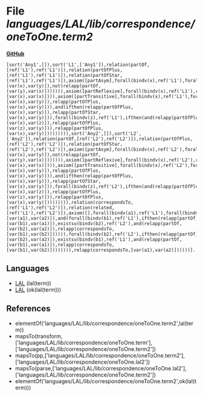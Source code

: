 # File _languages/LAL/lib/correspondence/oneToOne.term2_
**[GitHub](https://github.com/softlang/yas/blob/master/languages/LAL/lib/correspondence/oneToOne.term2)**
```
[sort('Any1',[]),sort('L1',['Any1']),relation(partOf,[ref('L1'),ref('L1')]),relation(partOfPlus,[ref('L1'),ref('L1')]),relation(partOfStar,[ref('L1'),ref('L1')]),axiom([partAsym],forall(bindv(x),ref('L1'),forall(bindv(y),ref('L1'),ifthen(relapp(partOf,[var(x),var(y)]),not(relapp(partOf,[var(y),var(x)])))))),axiom([partReflexive],forall(bindv(x),ref('L1'),relapp(partOfStar,[var(x),var(x)]))),axiom([partTransitive],forall(bindv(x),ref('L1'),forall(bindv(y),ref('L1'),and(ifthen(relapp(partOf,[var(x),var(y)]),relapp(partOfPlus,[var(x),var(y)])),and(ifthen(relapp(partOfPlus,[var(x),var(y)]),relapp(partOfStar,[var(x),var(y)])),forall(bindv(z),ref('L1'),ifthen(and(relapp(partOfPlus,[var(x),var(z)]),relapp(partOfPlus,[var(z),var(y)])),relapp(partOfPlus,[var(x),var(y)])))))))),sort('Any2',[]),sort('L2',['Any2']),relation(partOf,[ref('L2'),ref('L2')]),relation(partOfPlus,[ref('L2'),ref('L2')]),relation(partOfStar,[ref('L2'),ref('L2')]),axiom([partAsym],forall(bindv(x),ref('L2'),forall(bindv(y),ref('L2'),ifthen(relapp(partOf,[var(x),var(y)]),not(relapp(partOf,[var(y),var(x)])))))),axiom([partReflexive],forall(bindv(x),ref('L2'),relapp(partOfStar,[var(x),var(x)]))),axiom([partTransitive],forall(bindv(x),ref('L2'),forall(bindv(y),ref('L2'),and(ifthen(relapp(partOf,[var(x),var(y)]),relapp(partOfPlus,[var(x),var(y)])),and(ifthen(relapp(partOfPlus,[var(x),var(y)]),relapp(partOfStar,[var(x),var(y)])),forall(bindv(z),ref('L2'),ifthen(and(relapp(partOfPlus,[var(x),var(z)]),relapp(partOfPlus,[var(z),var(y)])),relapp(partOfPlus,[var(x),var(y)])))))))),relation(correspondsTo,[ref('L1'),ref('L2')]),relation(related,[ref('L1'),ref('L2')]),axiom([],forall(bindv(a1),ref('L1'),forall(bindv(a2),ref('L2'),ifthen(and(relapp(related,[var(a1),var(a2)]),and(forall(bindv(b1),ref('L1'),ifthen(relapp(partOf,[var(b1),var(a1)]),existsu(bindv(b2),ref('L2'),and(relapp(partOf,[var(b2),var(a2)]),relapp(correspondsTo,[var(b1),var(b2)]))))),forall(bindv(b2),ref('L2'),ifthen(relapp(partOf,[var(b2),var(a2)]),existsu(bindv(b1),ref('L1'),and(relapp(partOf,[var(b1),var(a1)]),relapp(correspondsTo,[var(b1),var(b2)]))))))),relapp(correspondsTo,[var(a1),var(a2)])))))].
```

## Languages
* [LAL](../languages/LAL.md) (lal(term))
* [LAL](../languages/LAL.md) (ok(lal(term)))

## References
* elementOf('languages/LAL/lib/correspondence/oneToOne.term2',lal(term))
* mapsTo(transform,['languages/LAL/lib/correspondence/oneToOne.term'],['languages/LAL/lib/correspondence/oneToOne.term2'])
* mapsTo(pp,['languages/LAL/lib/correspondence/oneToOne.term2'],['languages/LAL/lib/correspondence/oneToOne.lal2'])
* mapsTo(parse,['languages/LAL/lib/correspondence/oneToOne.lal2'],['languages/LAL/lib/correspondence/oneToOne.term2'])
* elementOf('languages/LAL/lib/correspondence/oneToOne.term2',ok(lal(term)))
